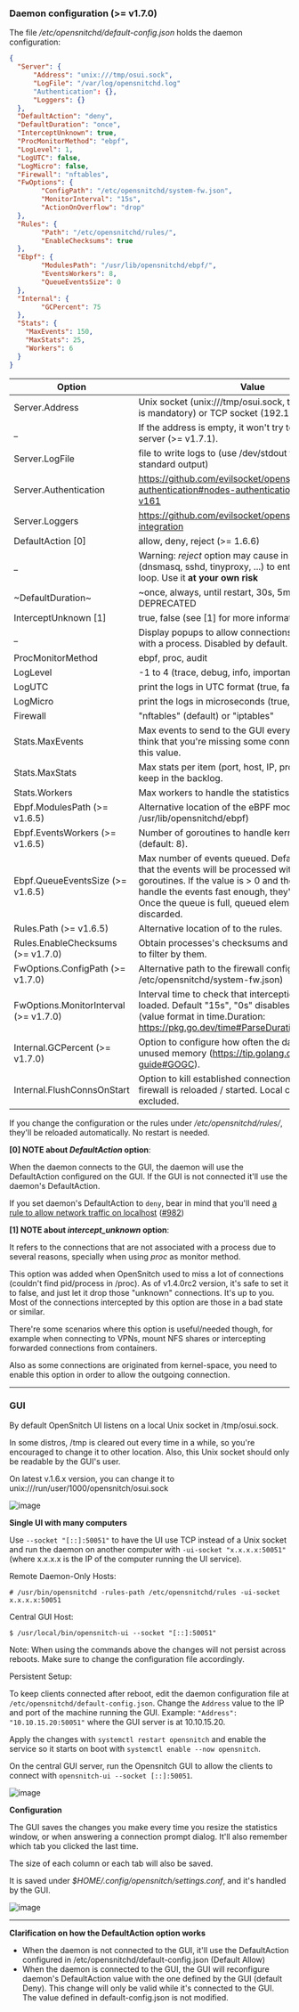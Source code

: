 ### Daemon configuration (>= v1.7.0)

The file _/etc/opensnitchd/default-config.json_ holds the daemon configuration:

```json
{
  "Server": {
      "Address": "unix:///tmp/osui.sock",
      "LogFile": "/var/log/opensnitchd.log"
      "Authentication": {},
      "Loggers": {}
  },
  "DefaultAction": "deny",
  "DefaultDuration": "once",
  "InterceptUnknown": true,
  "ProcMonitorMethod": "ebpf",
  "LogLevel": 1,
  "LogUTC": false,
  "LogMicro": false,
  "Firewall": "nftables",
  "FwOptions": {
        "ConfigPath": "/etc/opensnitchd/system-fw.json",
        "MonitorInterval": "15s",
        "ActionOnOverflow": "drop"
  },
  "Rules": {
        "Path": "/etc/opensnitchd/rules/",
        "EnableChecksums": true
  },
  "Ebpf": {
        "ModulesPath": "/usr/lib/opensnitchd/ebpf/",
        "EventsWorkers": 8,
        "QueueEventsSize": 0
  },
  "Internal": {
        "GCPercent": 75
  },
  "Stats": {
    "MaxEvents": 150,
    "MaxStats": 25,
    "Workers": 6
  }
}
```

Option     | Value
-----------|------
Server.Address | Unix socket (unix:///tmp/osui.sock, the "unix:///" part is mandatory) or TCP socket (192.168.1.100:50051)
_ |If the address is empty, it won't try to connect to the server (>= v1.7.1).
Server.LogFile | file to write logs to (use /dev/stdout to write logs to standard output)
Server.Authentication | https://github.com/evilsocket/opensnitch/wiki/Nodes-authentication#nodes-authentication-added-in-v161
Server.Loggers | https://github.com/evilsocket/opensnitch/wiki/SIEM-integration
DefaultAction [0] | allow, deny, reject (>= 1.6.6)
_ | Warning: _reject_ option may cause in some services (dnsmasq, sshd, tinyproxy, ...) to enter in an infinite loop. Use it **at your own risk**
~DefaultDuration~ | ~once, always, until restart, 30s, 5m, 15m, 30m, 1h~ DEPRECATED
InterceptUnknown [1] | true, false (see [1] for more information).
_ | Display popups to allow connections not associated with a process. Disabled by default.
ProcMonitorMethod | ebpf, proc, audit
LogLevel | -1 to 4 (trace, debug, info, important, warning, error)
LogUTC | print the logs in UTC format (true, false)
LogMicro | print the logs in microseconds (true, false)
Firewall | "nftables" (default) or "iptables"
Stats.MaxEvents | Max events to send to the GUI every second. If you think that you're missing some connections, increased this value.
Stats.MaxStats | Max stats per item (port, host, IP, process, etc) to keep in the backlog.
Stats.Workers | Max workers to handle the statistics.
Ebpf.ModulesPath (>= v1.6.5) | Alternative location of the eBPF modules (default /usr/lib/opensnitchd/ebpf)
Ebpf.EventsWorkers (>= v1.6.5) | Number of goroutines to handle kernel events (default: 8).
Ebpf.QueueEventsSize (>= v1.6.5) | Max number of events queued. Default 0, meaning that the events will be processed with the available goroutines. If the value is > 0 and the daemon can't handle the events fast enough, they'll be queued. Once the queue is full, queued elements are discarded.
Rules.Path (>= v1.6.5) | Alternative location of to the rules.
Rules.EnableChecksums (>= v1.7.0)| Obtain processes's checksums and allow create rules to filter by them.
FwOptions.ConfigPath (>= v1.7.0) | Alternative path to the firewall configuration (default /etc/opensnitchd/system-fw.json)
FwOptions.MonitorInterval (>= v1.7.0) | Interval time to check that interception rules are loaded. Default "15s", "0s" disables the monitor (value format in time.Duration: https://pkg.go.dev/time#ParseDuration)
Internal.GCPercent (>= v1.7.0)| Option to configure how often the daemon frees up unused memory (https://tip.golang.org/doc/gc-guide#GOGC).
Internal.FlushConnsOnStart | Option to kill established connections whenever the firewall is reloaded / started. Local connections are excluded.

If you change the configuration or the rules under _/etc/opensnitchd/rules/_, they'll be reloaded automatically. No restart is needed.

**[0] NOTE about _DefaultAction_ option**:

When the daemon connects to the GUI, the daemon will use the DefaultAction configured on the GUI.
If the GUI is not connected it'll use the daemon's DefaultAction.

If you set daemon's DefaultAction to `deny`, bear in mind that you'll need [a rule to allow network traffic on localhost](https://github.com/evilsocket/opensnitch/issues/982#issuecomment-1621452594) ([#982](https://github.com/evilsocket/opensnitch/issues/982))

**[1] NOTE about _intercept_unknown_ option**:

 It refers to the connections that are not associated with a process due to several reasons, specially when using _proc_ as monitor method.

 This option was added when OpenSnitch used to miss a lot of connections (couldn't find pid/process in /proc). As of v1.4.0rc2 version, it's safe to set it  to false, and just let it drop those "unknown" connections. It's up to you. Most of the connections intercepted by this option are those in a bad state or similar.

 There're some scenarios where this option is useful/needed though, for example when connecting to VPNs, mount NFS shares or intercepting forwarded connections from containers.

Also as some connections are originated from kernel-space, you need to enable this option in order to allow the outgoing connection.

***

### GUI

By default OpenSnitch UI listens on a local Unix socket in /tmp/osui.sock.

In some distros, /tmp is cleared out every time in a while, so you're encouraged to change it to other location.
Also, this Unix socket should only be readable by the GUI's user.

On latest v.1.6.x version, you can change it to unix:///run/user/1000/opensnitch/osui.sock

![image](https://user-images.githubusercontent.com/2742953/216812535-111ab3ce-ad32-45d5-8d54-c0111b3a2fd2.png)


**Single UI with many computers**

Use `--socket "[::]:50051"` to have the UI use TCP instead of a Unix socket and run the daemon on another computer with `-ui-socket "x.x.x.x:50051"` (where x.x.x.x is the IP of the computer running the UI service).

Remote Daemon-Only Hosts:

`# /usr/bin/opensnitchd -rules-path /etc/opensnitchd/rules -ui-socket x.x.x.x:50051`

Central GUI Host:

`$ /usr/local/bin/opensnitch-ui --socket "[::]:50051"`

Note: When using the commands above the changes will not persist across reboots. Make sure to change the configuration file accordingly.

Persistent Setup:

To keep clients connected after reboot, edit the daemon configuration file at `/etc/opensnitchd/default-config.json`. Change the `Address`
value to the IP and port of the machine running the GUI. Example: `"Address": "10.10.15.20:50051"` where the GUI server is at 10.10.15.20.

Apply the changes with `systemctl restart opensnitch` and enable the service so it starts on boot with  `systemctl enable --now opensnitch`.

On the central GUI server, run the Opensnitch GUI to allow the clients to connect with `opensnitch-ui --socket [::]:50051`.

![image](https://user-images.githubusercontent.com/2742953/82752021-9d328380-9dbb-11ea-913e-80f7b551a6c7.png)

**Configuration**

The GUI saves the changes you make every time you resize the statistics window, or when answering a connection prompt dialog. It'll also remember which tab you clicked the last time.

The size of each column or each tab will also be saved.

It is saved under _$HOME/.config/opensnitch/settings.conf_, and it's handled by the GUI.

![image](https://user-images.githubusercontent.com/2742953/82752761-aa9e3c80-9dc0-11ea-90eb-992a99f0b878.png)

***

**Clarification on how the DefaultAction option works**

- When the daemon is not connected to the GUI, it'll use the DefaultAction configured in /etc/opensnitchd/default-config.json (Default Allow)
- When the daemon is connected to the GUI, the GUI will reconfigure daemon's DefaultAction value with the one defined by the GUI (default Deny).
  This change will only be valid while it's connected to the GUI. The value defined in default-config.json is not modified.


